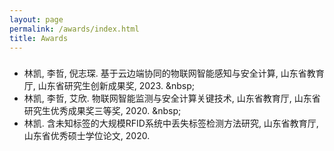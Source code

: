 ```yaml
---
layout: page
permalink: /awards/index.html
title: Awards
---
```


<h3><font face="新罗马"></font></h3>



- <font face="">林凯, 李哲, 倪志琛. 基于云边端协同的物联网智能感知与安全计算, 山东省教育厅, 山东省研究生创新成果奖, 2023.</font>
 &amp;nbsp;
- <font face="">林凯, 李哲, 艾欣. 物联网智能监测与安全计算关键技术, 山东省教育厅, 山东省研究生优秀成果奖三等奖, 2020.</font>
 &amp;nbsp;
- <font face="">林凯. 含未知标签的大规模RFID系统中丢失标签检测方法研究, 山东省教育厅, 山东省优秀硕士学位论文, 2020.</font>




